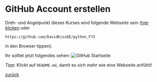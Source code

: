 # GitHub Account erstellen

Dreh- und Angelpunkt dieses Kurses wird folgende Webseite sein ([hier klicken](https://github.com/DavidKissDE/python_F73) oder 
```
https://github.com/DavidKissDE/python_F73
```
in den Browser tippen). 

Ihr solltet jetzt folgendes sehen:
![GitHub Startseite](assets/github_startpage.png)

_Tipp_: Klickt auf `README.md`, damit es sich mehr wie eine Webseite anfühlt!


<!-- 
* __Git__ ist ein __Versionskontrollsystem__. 
* Git erstellt, vereinfacht gesprochen, "Momentaufnahmen" eines Ordners (mitsamt seiner Unterordner), sog. __Commits__. 
    * Vorteil: Falls du im Laufe eines Projektes regelmäßig Commits erstellst, kannst du jederzeit zu einem früheren Zustand deines Projektes zurückkehren.

Versionskontrolle ist in der Softwareentwicklung unentbehrlich, Git gehört hierbei zu den populärsten Tools!

Nachdem du git installiert hast, solltest im __Terminal__  folgenden Befehl ausführen:
```
git clone https://github.com/DavidKissDE/python_F73
``` -->




[zurück](../README.md)



